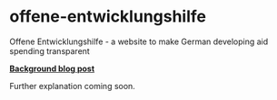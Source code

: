 offene-entwicklungshilfe
========================

Offene Entwicklungshilfe - a website to make German developing aid spending transparent

**[Background blog post](http://www.crisscrossed.net/2013/02/12/german-open-aid-data-website/)**

Further explanation coming soon. 
